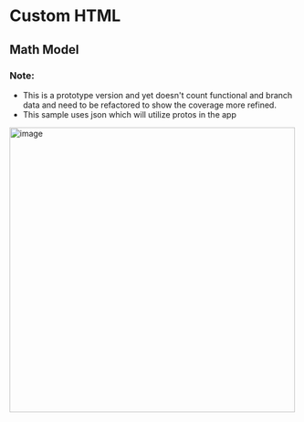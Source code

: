 # Custom HTML

## Math Model

### Note: 
- This is a prototype version and yet doesn't count functional and branch data and need to be refactored to show the coverage more refined.
- This sample uses json which will utilize protos in the app
<img src="https://github.com/Rd4dev/opensource-oppia_android/assets/122200035/26619d1c-abe6-46d4-a140-7a3aabe9e0ad" alt="image" width="500"/>

